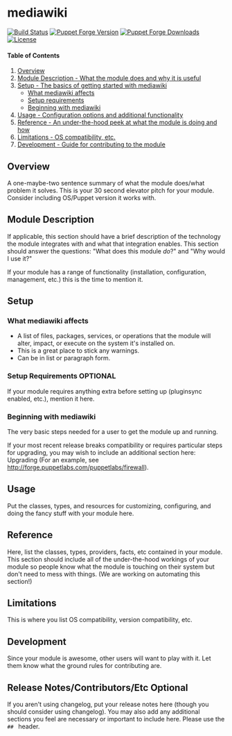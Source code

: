 # mediawiki

[![Build Status](https://api.travis-ci.org/Mylezeem/puppet-mediawiki.svg?branch=master)](https://travis-ci.org/Mylezeem/puppet-mediawiki)
[![Puppet Forge Version](http://img.shields.io/puppetforge/v/yguenane/mediawiki.svg)](https://forge.puppetlabs.com/yguenane/mediawiki)
[![Puppet Forge Downloads](http://img.shields.io/puppetforge/dt/yguenane/mediawiki.svg)](https://forge.puppetlabs.com/yguenane/mediawiki)
[![License](http://img.shields.io/:license-apache-blue.svg)](http://www.apache.org/licenses/LICENSE-2.0.html)

#### Table of Contents

1. [Overview](#overview)
2. [Module Description - What the module does and why it is useful](#module-description)
3. [Setup - The basics of getting started with mediawiki](#setup)
    * [What mediawiki affects](#what-mediawiki-affects)
    * [Setup requirements](#setup-requirements)
    * [Beginning with mediawiki](#beginning-with-mediawiki)
4. [Usage - Configuration options and additional functionality](#usage)
5. [Reference - An under-the-hood peek at what the module is doing and how](#reference)
5. [Limitations - OS compatibility, etc.](#limitations)
6. [Development - Guide for contributing to the module](#development)

## Overview

A one-maybe-two sentence summary of what the module does/what problem it solves.
This is your 30 second elevator pitch for your module. Consider including
OS/Puppet version it works with.

## Module Description

If applicable, this section should have a brief description of the technology
the module integrates with and what that integration enables. This section
should answer the questions: "What does this module *do*?" and "Why would I use
it?"

If your module has a range of functionality (installation, configuration,
management, etc.) this is the time to mention it.

## Setup

### What mediawiki affects

* A list of files, packages, services, or operations that the module will alter,
  impact, or execute on the system it's installed on.
* This is a great place to stick any warnings.
* Can be in list or paragraph form.

### Setup Requirements **OPTIONAL**

If your module requires anything extra before setting up (pluginsync enabled,
etc.), mention it here.

### Beginning with mediawiki

The very basic steps needed for a user to get the module up and running.

If your most recent release breaks compatibility or requires particular steps
for upgrading, you may wish to include an additional section here: Upgrading
(For an example, see http://forge.puppetlabs.com/puppetlabs/firewall).

## Usage

Put the classes, types, and resources for customizing, configuring, and doing
the fancy stuff with your module here.

## Reference

Here, list the classes, types, providers, facts, etc contained in your module.
This section should include all of the under-the-hood workings of your module so
people know what the module is touching on their system but don't need to mess
with things. (We are working on automating this section!)

## Limitations

This is where you list OS compatibility, version compatibility, etc.

## Development

Since your module is awesome, other users will want to play with it. Let them
know what the ground rules for contributing are.

## Release Notes/Contributors/Etc **Optional**

If you aren't using changelog, put your release notes here (though you should
consider using changelog). You may also add any additional sections you feel are
necessary or important to include here. Please use the `## ` header.
